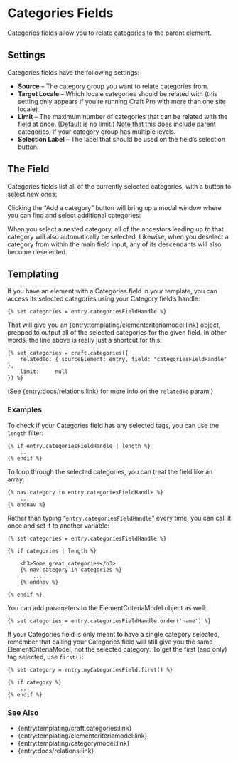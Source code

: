 Categories Fields
=================

Categories fields allow you to relate [categories]({entry:docs/categories}) to the parent element.

## Settings

Categories fields have the following settings:

* **Source** – The category group you want to relate categories from.
* **Target Locale** – Which locale categories should be related with (this setting only appears if you’re running Craft Pro with more than one site locale)
* **Limit** – The maximum number of categories that can be related with the field at once. (Default is no limit.) Note that this does include parent categories, if your category group has multiple levels.
* **Selection Label** – The label that should be used on the field’s selection button.

## The Field

Categories fields list all of the currently selected categories, with a button to select new ones:

Clicking the “Add a category” button will bring up a modal window where you can find and select additional categories:

When you select a nested category, all of the ancestors leading up to that category will also automatically be selected. Likewise, when you deselect a category from within the main field input, any of its descendants will also become deselected.

## Templating

If you have an element with a Categories field in your template, you can access its selected categories using your Category field’s handle:

```twig
{% set categories = entry.categoriesFieldHandle %}
```

That will give you an {entry:templating/elementcriteriamodel:link} object, prepped to output all of the selected categories for the given field. In other words, the line above is really just a shortcut for this:

```twig
{% set categories = craft.categories({
    relatedTo: { sourceElement: entry, field: "categoriesFieldHandle" },
    limit:     null
}) %}
```

(See {entry:docs/relations:link} for more info on the `relatedTo` param.)

### Examples

To check if your Categories field has any selected tags, you can use the `length` filter:

```twig
{% if entry.categoriesFieldHandle | length %}
    ...
{% endif %}
```

To loop through the selected categories, you can treat the field like an array:

```twig
{% nav category in entry.categoriesFieldHandle %}
    ...
{% endnav %}
```

Rather than typing “`entry.categoriesFieldHandle`” every time, you can call it once and set it to another variable:

```twig
{% set categories = entry.categoriesFieldHandle %}

{% if categories | length %}

    <h3>Some great categories</h3>
    {% nav category in categories %}
        ...
    {% endnav %}

{% endif %}
```

You can add parameters to the ElementCriteriaModel object as well:

```twig
{% set categories = entry.categoriesFieldHandle.order('name') %}
```

If your Categories field is only meant to have a single category selected, remember that calling your Categories field will still give you the same ElementCriteriaModel, not the selected category. To get the first (and only) tag selected, use `first()`:

```twig
{% set category = entry.myCategoriesField.first() %}

{% if category %}
    ...
{% endif %}
```


### See Also

* {entry:templating/craft.categories:link}
* {entry:templating/elementcriteriamodel:link}
* {entry:templating/categorymodel:link}
* {entry:docs/relations:link}
